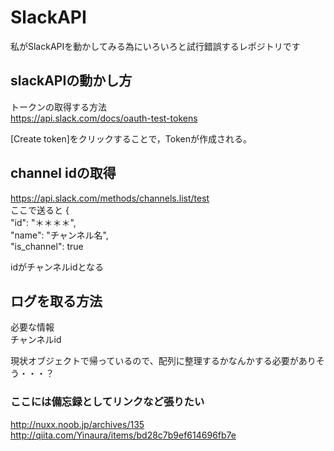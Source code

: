 # SlackAPI

私がSlackAPIを動かしてみる為にいろいろと試行錯誤するレポジトリです


## slackAPIの動かし方

トークンの取得する方法  
https://api.slack.com/docs/oauth-test-tokens


[Create token]をクリックすることで，Tokenが作成される。  

## channel idの取得

https://api.slack.com/methods/channels.list/test  
ここで送ると
{  
"id": "＊＊＊＊",  
"name": "チャンネル名",  
"is_channel": true  

idがチャンネルidとなる

## ログを取る方法
必要な情報  
チャンネルid  

現状オブジェクトで帰っているので、配列に整理するかなんかする必要がありそう・・・？  



### ここには備忘録としてリンクなど張りたい

http://nuxx.noob.jp/archives/135  
http://qiita.com/Yinaura/items/bd28c7b9ef614696fb7e

